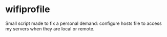 # wifiprofile
Small script made to fix a personal demand: configure hosts file to access my servers when they are local or remote.
